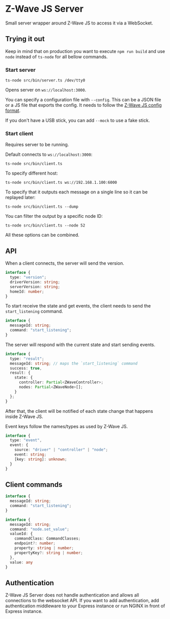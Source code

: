 # Z-Wave JS Server

Small server wrapper around Z-Wave JS to access it via a WebSocket.

## Trying it out

Keep in mind that on production you want to execute `npm run build` and use `node` instead of `ts-node` for all bellow commands.

### Start server

```shell
ts-node src/bin/server.ts /dev/tty0
```

Opens server on `ws://localhost:3000`.

You can specify a configuration file with `--config`. This can be a JSON file or a JS file that exports the config. It needs to follow the [Z-Wave JS config format](https://zwave-js.github.io/node-zwave-js/#/api/driver?id=zwaveoptions).

If you don't have a USB stick, you can add `--mock` to use a fake stick.

### Start client

Requires server to be running.

Default connects to `ws://localhost:3000`:

```shell
ts-node src/bin/client.ts
```

To specify different host:

```shell
ts-node src/bin/client.ts ws://192.168.1.100:6000
```

To specify that it outputs each message on a single line so it can be replayed later:

```shell
ts-node src/bin/client.ts --dump
```

You can filter the output by a specific node ID:

```shell
ts-node src/bin/client.ts --node 52
```

All these options can be combined.

## API

When a client connects, the server will send the version.

```ts
interface {
  type: "version";
  driverVersion: string;
  serverVersion: string;
  homeId: number;
}
```

To start receive the state and get events, the client needs to send the `start_listening` command.

```ts
interface {
  messageId: string;
  command: "start_listening";
}
```

The server will respond with the current state and start sending events.

```ts
interface {
  type: "result";
  messageId: string; // maps the `start_listening` command
  success: true,
  result: {
    state: {
      controller: Partial<ZWaveController>;
      nodes: Partial<ZWaveNode>[];
    }
  };
}
```

After that, the client will be notified of each state change that happens inside Z-Wave JS.

Event keys follow the names/types as used by Z-Wave JS.

```ts
interface {
  type: "event",
  event: {
    source: "driver" | "controller" | "node";
    event: string;
    [key: string]: unknown;
  }
}
```

## Client commands

```ts
interface {
  messageId: string;
  command: "start_listening";
}
```

```ts
interface {
  messageId: string;
  command: "node.set_value";
  valueId: {
    commandClass: CommandClasses;
    endpoint?: number;
    property: string | number;
    propertyKey?: string | number;
  },
  value: any
}
```

## Authentication

Z-Wave JS Server does not handle authentication and allows all connections to the websocket API. If you want to add authentication, add authentication middleware to your Express instance or run NGINX in front of Express instance.
